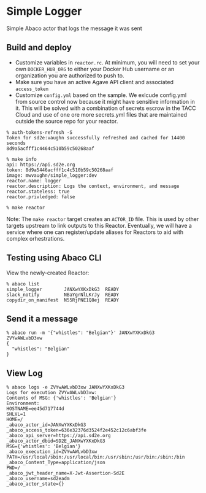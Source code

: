 # Simple Logger

Simple Abaco actor that logs the message it was sent

## Build and deploy

* Customize variables in `reactor.rc`. At minimum, you will need to set your own `DOCKER_HUB_ORG` to either your Docker Hub username or an organization you are authorized to push to.
* Make sure you have an active Agave API client and associated `access_token`
* Customize `config.yml` based on the sample. We exlcude config.yml from source control now because it might have sensitive information in it. This will be solved with a combination of secrets escrow in the TACC Cloud and use of one ore more secrets.yml files that are maintained outside the source repo for your reactor. 

```
% auth-tokens-refresh -S
Token for sd2e:vaughn successfully refreshed and cached for 14400 seconds
8d9a5acfff1c4464c510b59c50268aaf

% make info
api: https://api.sd2e.org
token: 8d9a5446acfff1c4c510b59c50268aaf
image: mwvaughn/simple_logger:dev
reactor.name: logger
reactor.description: Logs the context, environment, and message
reactor.stateless: true
reactor.privledged: false

% make reactor
```

Note: The `make reactor` target creates an `ACTOR_ID` file. This is used by other targets upstream to link outputs to this Reactor. Eventually, we will have a service where one can register/update aliases for Reactors to aid with complex orhestrations. 

## Testing using Abaco CLI

View the newly-created Reactor:

```
% abaco list
simple_logger        JANXwYXKxDkG3  READY
slack_notify         NBaYgrNlLKrJy  READY
copydir_on_manifest  N55RjPNE1Q8ej  READY
```

## Send it a message

```
% abaco run -m '{"whistles": "Belgian"}' JANXwYXKxDkG3
ZVYwAWLvbD3xw
{
  "whistles": "Belgian"
}
```

## View Log
```
% abaco logs -e ZVYwAWLvbD3xw JANXwYXKxDkG3
Logs for execution ZVYwAWLvbD3xw:
Contents of MSG: {'whistles': 'Belgian'}
Environment:
HOSTNAME=ee45d717744d
SHLVL=1
HOME=/
_abaco_actor_id=JANXwYXKxDkG3
_abaco_access_token=636e32376d3524f2e452c12c6abf3fe
_abaco_api_server=https://api.sd2e.org
_abaco_actor_dbid=SD2E_JANXwYXKxDkG3
MSG={'whistles': 'Belgian'}
_abaco_execution_id=ZVYwAWLvbD3xw
PATH=/usr/local/sbin:/usr/local/bin:/usr/sbin:/usr/bin:/sbin:/bin
_abaco_Content_Type=application/json
PWD=/
_abaco_jwt_header_name=X-Jwt-Assertion-Sd2E
_abaco_username=sd2eadm
_abaco_actor_state={}
```
